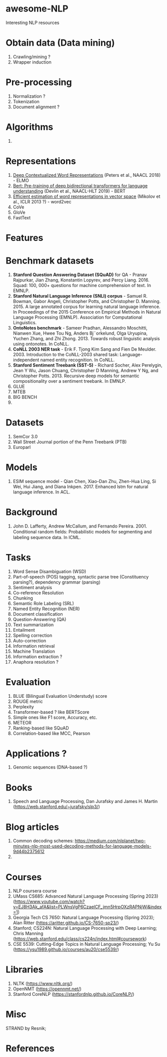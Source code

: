 # awesome-NLP
Interesting NLP resources

# Obtain data (Data mining)
1. Crawling/mining ?
2. Wrapper induction

# Pre-processing
1. Normalization ?
2. Tokenization
3. Document alignment ?

# Algorithms
1. 

# Representations
1. [Deep Contextualized Word Representations](https://aclanthology.org/N18-1202) (Peters et al., NAACL 2018) - ELMO
2. [Bert: Pre-training of deep bidirectional transformers for language understanding](https://arxiv.org/abs/1810.04805) (Devlin et al., NAACL-HLT 2019) - BERT
3. [Efficient estimation of word representations in vector space](https://arxiv.org/abs/1301.3781) (Mikolov et al., ICLR 2013 ?) - word2vec
4. CoVe
5. GloVe
6. FastText

# Features

# Benchmark datasets
1. **Stanford Question Answering Dataset (SQuAD)** for QA - Pranav Rajpurkar, Jian Zhang, Konstantin Lopyrev, and Percy Liang. 2016. Squad: 100, 000+ questions for machine comprehension of text. In EMNLP.
2. **Stanford Natural Language Inference (SNLI) corpus** - Samuel R. Bowman, Gabor Angeli, Christopher Potts, and Christopher D. Manning. 2015. A large annotated corpus for learning natural language inference. In Proceedings of the 2015 Conference on Empirical Methods in Natural Language Processing (EMNLP). Association for Computational Linguistics.
3. **OntoNotes benchmark** - Sameer Pradhan, Alessandro Moschitti, Nianwen Xue, Hwee Tou Ng, Anders Bj¨orkelund, Olga Uryupina, Yuchen Zhang, and Zhi Zhong. 2013. Towards robust linguistic analysis using ontonotes. In CoNLL.
4. **CoNLL 2003 NER task** - Erik F. Tjong Kim Sang and Fien De Meulder. 2003. Introduction to the CoNLL-2003 shared task: Language-independent named entity recognition. In CoNLL.
5. **Stanford Sentiment Treebank (SST-5)** - Richard Socher, Alex Perelygin, Jean Y Wu, Jason Chuang, Christopher D Manning, Andrew Y Ng, and Christopher Potts. 2013. Recursive deep models for semantic compositionality over a sentiment treebank. In EMNLP.
6. GLUE
7. MTEB
8. BIG BENCH
9. 

# Datasets
1. SemCor 3.0
2. Wall Street Journal portion of the Penn Treebank (PTB)
3. Europarl

# Models
1. ESIM sequence model - Qian Chen, Xiao-Dan Zhu, Zhen-Hua Ling, Si Wei, Hui Jiang, and Diana Inkpen. 2017. Enhanced lstm for natural language inference. In ACL.

# Background
1. John D. Lafferty, Andrew McCallum, and Fernando Pereira. 2001. Conditional random ﬁelds: Probabilistic models for segmenting and labeling sequence data. In ICML.

# Tasks
1. Word Sense Disambiguation (WSD)
2. Part-of-speech (POS) tagging, syntactic parse tree (Constituency parsing?), dependency grammar (parsing)
3. Sentiment analysis
4. Co-reference Resolution
5. Chunking
6. Semantic Role Labeling (SRL)
7. Named Entity Recognition (NER)
8. Document classification
9. Question-Answering (QA)
10. Text summarization
11. Entailment
12. Spelling correction
13. Auto-correction
14. Information retrieval
15. Machine Translation
16. Information extraction ?
17. Anaphora resolution ?

# Evaluation
1. BLUE (Bilingual Evaluation Understudy) score
2. ROUGE metric
3. Perplexity
4. Transformer-based ? like BERTScore
5. Simple ones like F1 score, Accuracy, etc.
6. METEOR
7. Ranking-based like SQuAD
8. Correlation-based like MCC, Pearson

# Applications ?
1. Genomic sequences (DNA-based ?)

# Books
1. Speech and Language Processing, Dan Jurafsky and James H. Martin (https://web.stanford.edu/~jurafsky/slp3/)

# Blog articles
1. Common decoding schemes: https://medium.com/nlplanet/two-minutes-nlp-most-used-decoding-methods-for-language-models-9d44b2375612
2. 

# Courses
1. NLP coursera course
2. UMass CS685: Advanced Natural Language Processing (Spring 2023) (https://www.youtube.com/watch?v=EJ8H3Ak_afA&list=PLWnsVgP6CzaelCF_jmn5HrpOXzRAPNjWj&index=1)
3. Georgia Tech CS 7650: Natural Language Processing (Spring 2023); Alan Ritter (https://aritter.github.io/CS-7650-sp23/)
4. Stanford; CS224N: Natural Language Processing with Deep Learning; Chris Manning (https://web.stanford.edu/class/cs224n/index.html#coursework)
5. CSE 5539: Cutting-Edge Topics in Natural Language Processing; Yu Su (https://ysu1989.github.io/courses/au20/cse5539/)

# Libraries
1. NLTK (https://www.nltk.org/)
2. OpenNMT (https://opennmt.net/)
3. Stanford CoreNLP (https://stanfordnlp.github.io/CoreNLP/)

# Misc
STRAND by Resnik; 

# References
